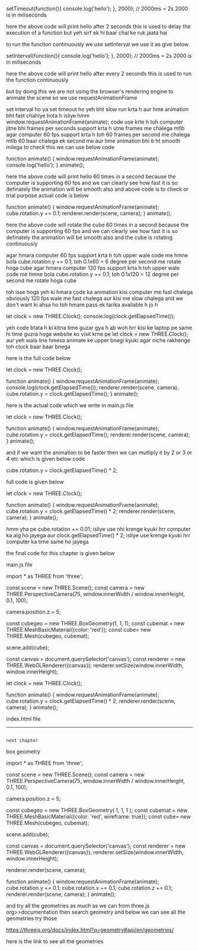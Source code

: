 setTimeout(function(){
      console.log('hello');
}, 2000); // 2000ms = 2s  2000 is in miliseconds

here the above code will print hello after 2 seconds this is used to delay the execution of a function but yeh sirf ek hi baar chal ke ruk jaata hai

to run the function continuously we use setInterval we use it as give below

setInterval(function(){
      console.log('hello');
}, 2000); // 2000ms = 2s  2000 is in miliseconds

here the above code will print hello after every 2 seconds this is used to run the function continuously

but by doing this we are not using the browser's rendering engine to animate the scene so we use requestAnimationFrame

set interval ho ya set timeout ho yeh bht slow run krta h aur hme animation bht fast chahiye hota h isliye hmm window.requestAnimationFrame(animate); code use krte h toh computer jitne bhi frames per seconds support krta h utne frames me chalega mtlb agar computer 60 fps support krta h toh 60 frames per second me chalega mtlb 60 baar chalega ek second me aur hme animation bhi b ht smooth milega to check this we can use below code

function animate() {
  window.requestAnimationFrame(animate);
        console.log('hello');
}
animate();

here the above code will print hello 60 times in a second because the computer is supporting 60 fps and we can clearly see how fast it is so definately the animation will be smooth also and above code is to check or trial purpose actual code is below


function animate() {
      window.requestAnimationFrame(animate);
      cube.rotation.y += 0.1;
      renderer.render(scene, camera);
}
animate();

here the above code will rotate the cube 60 times in a second because the computer is supporting 60 fps and we can clearly see how fast it is so definately the animation will be smooth also and the cube is rotating continuously

agar hmara computer 60 fps support krta h toh upper wale code me hmne bola cube.rotation.y += 0.1; 
toh 0.1x60 = 6 degree per second me rotate hoga cube
agar hmara computer 120 fps support krta h toh upper wale code me hmne bola cube.rotation.y += 0.1; 
toh 0.1x120 = 12 degree per second me rotate hoga cube

toh isse hoga yeh ki hmara code ka animation kisi computer me fast chalega obviously 120 fps wale me fast chalega aur kisi me slow chalega and we don't want ki ahsa ho toh hmare pass ek tarika available h jo h 

let clock = new THREE.Clock();
console.log(clock.getElapsedTime());

yeh code btata h ki kitna time guzar gya h ab woh hrr kisi ke laptop pe same hi time guzra hoga website ko visit krne pe 
let clock = new THREE.Clock(); aur yeh wala line hmesa animate ke upper bnegi kyuki agar niche rakhenge toh clock baar baar bnega 

here is the full code below

let clock = new THREE.Clock();

function animate() {
      window.requestAnimationFrame(animate);
      console.log(clock.getElapsedTime());
      renderer.render(scene, camera);
      cube.rotation.y = clock.getElapsedTime();
}
animate();

here is the actual code which we write in main.js file

let clock = new THREE.Clock();

function animate() {
      window.requestAnimationFrame(animate);
      cube.rotation.y = clock.getElapsedTime();
      renderer.render(scene, camera);
}
animate(); 

and if we want the animation to be faster then we can mutliply it by 2 or 3 or 4 etc
which is given below code

cube.rotation.y = clock.getElapsedTime() * 2;

full code is given below


let clock = new THREE.Clock();

function animate() {
      window.requestAnimationFrame(animate);
      cube.rotation.y = clock.getElapsedTime() * 2;
      renderer.render(scene, camera);
}
animate();

hmm yha pe cube.rotation += 0.01;  isliye use nhi krenge kyuki hrr computer ka alg ho jayega aur clock.getElapsedTime() * 2; isliye use krenge kyuki hrr computer ka time same ho jayega




the final code for this chapter is given below

main.js file

import * as THREE from 'three';

const scene = new THREE.Scene();
const camera = new THREE.PerspectiveCamera(75, window.innerWidth / window.innerHeight, 0.1, 100);

camera.position.z = 5;

const cubegeo = new THREE.BoxGeometry(1, 1, 1);
const cubemat = new THREE.MeshBasicMaterial({color: 'red'});
const cube= new THREE.Mesh(cubegeo, cubemat);

scene.add(cube);

const canvas = document.querySelector('canvas');
const renderer = new THREE.WebGLRenderer({canvas});
renderer.setSize(window.innerWidth, window.innerHeight);



let clock = new THREE.Clock();

function animate() {
      window.requestAnimationFrame(animate);
      cube.rotation.y = clock.getElapsedTime() * 2;
      renderer.render(scene, camera);
}
animate();

index.html file

<!DOCTYPE html>
<html lang="en">
<head>
  <meta charset="UTF-8">
  <meta name="viewport" content="width=device-width, initial-scale=1.0">
  <title>Document</title>
  <link rel="stylesheet" href="./src/style.css">
</head>
<body>
  <!-- <h1 class="bg-purple-500">hey</h1> -->
   <canvas class="absolute top-0 left-0 w-full h-screen"></canvas>
   <script type="module" src="./src/main.js"></script>
</body>
</html>


----------------------------------------------------------------------------------------------------------------------

                                                                                      next chapter 

box geometry

import * as THREE from 'three';

const scene = new THREE.Scene();
const camera = new THREE.PerspectiveCamera(75, window.innerWidth / window.innerHeight, 0.1, 100);

camera.position.z = 5;

const cubegeo = new THREE.BoxGeometry( 1, 1, 1 );
const cubemat = new THREE.MeshBasicMaterial({color: 'red', wireframe: true});
const cube= new THREE.Mesh(cubegeo, cubemat);

scene.add(cube);

const canvas = document.querySelector('canvas');
const renderer = new THREE.WebGLRenderer({canvas});
renderer.setSize(window.innerWidth, window.innerHeight);

renderer.render(scene, camera);

function animate() {
      window.requestAnimationFrame(animate);
      cube.rotation.y += 0.1;
      cube.rotation.x += 0.1;
      cube.rotation.z += 0.1;
      renderer.render(scene, camera);
}
animate();

and try all the geometries as much as we can from three.js org>>documentation then search geometry and below we can see all the geometries try those 

https://threejs.org/docs/index.html?q=geometry#api/en/geometries/

here is the link to see all the geometries
